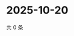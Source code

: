 # 2025-10-20

共 0 条

<!-- BEGIN ZHIHUVIDEO -->
<!-- 最后更新时间 Mon Oct 20 2025 13:12:17 GMT+0800 (China Standard Time) -->

<!-- END ZHIHUVIDEO -->
